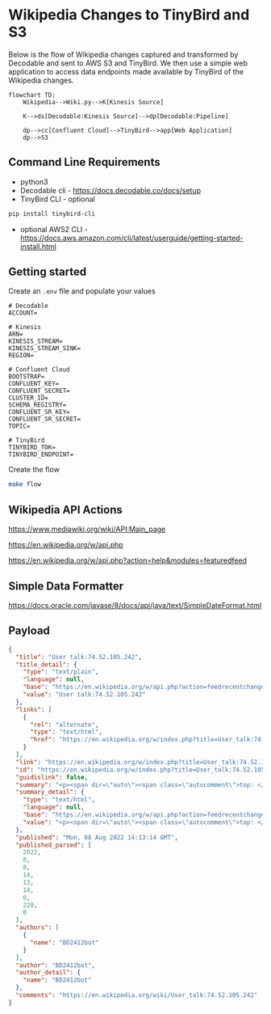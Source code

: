 # Wikipedia Changes to TinyBird and S3

Below is the flow of Wikipedia changes captured and transformed by Decodable and sent to AWS S3 and TinyBird. We then use a simple web application to access data endpoints made available by TinyBird of the Wikipedia changes.

```mermaid
flowchart TD;
    Wikipedia-->Wiki.py-->K[Kinesis Source]

    K-->ds[Decodable:Kinesis Source]-->dp[Decodable:Pipeline]

    dp-->cc[Confluent Cloud]-->TinyBird-->app[Web Application]
    dp-->S3
```

## Command Line Requirements

- python3
- Decodable cli - https://docs.decodable.co/docs/setup
- TinyBird CLI - optional
```bash
pip install tinybird-cli
```
- optional AWS2 CLI -  https://docs.aws.amazon.com/cli/latest/userguide/getting-started-install.html


## Getting started

Create an `.env` file and populate your values

```properties
# Decodable
ACCOUNT=

# Kinesis
ARN=
KINESIS_STREAM=
KINESIS_STREAM_SINK=
REGION=

# Confluent Cloud
BOOTSTRAP=
CONFLUENT_KEY=
CONFLUENT_SECRET=
CLUSTER_ID=
SCHEMA_REGISTRY=
CONFLUENT_SR_KEY=
CONFLUENT_SR_SECRET=
TOPIC=

# TinyBird
TINYBIRD_TOK=
TINYBIRD_ENDPOINT=

```

Create the flow
```bash
make flow
```

## Wikipedia API Actions

https://www.mediawiki.org/wiki/API:Main_page

https://en.wikipedia.org/w/api.php

https://en.wikipedia.org/w/api.php?action=help&modules=featuredfeed

## Simple Data Formatter
https://docs.oracle.com/javase/8/docs/api/java/text/SimpleDateFormat.html


## Payload

```json
{
  "title": "User talk:74.52.105.242",
  "title_detail": {
    "type": "text/plain",
    "language": null,
    "base": "https://en.wikipedia.org/w/api.php?action=feedrecentchanges&format=json",
    "value": "User talk:74.52.105.242"
  },
  "links": [
    {
      "rel": "alternate",
      "type": "text/html",
      "href": "https://en.wikipedia.org/w/index.php?title=User_talk:74.52.105.242&diff=1103147176&oldid=780606035"
    }
  ],
  "link": "https://en.wikipedia.org/w/index.php?title=User_talk:74.52.105.242&diff=1103147176&oldid=780606035",
  "id": "https://en.wikipedia.org/w/index.php?title=User_talk:74.52.105.242&diff=1103147176&oldid=780606035",
  "guidislink": false,
  "summary": "<p><span dir=\"auto\"><span class=\"autocomment\">top: </span>IP talk page template fix., replaced: {{OW}} → {{Blanked IP talk}}</span></p>\n<table style=\"background-color: #fff; color: #202122;\">\n\t\t\t\t<col class=\"diff-marker\" />\n\t\t\t\t<col class=\"diff-content\" />\n\t\t\t\t<col class=\"diff-marker\" />\n\t\t\t\t<col class=\"diff-content\" />\n\t\t\t\t<tr class=\"diff-title\" lang=\"en\">\n\t\t\t\t<td colspan=\"2\" style=\"background-color: #fff; color: #202122; text-align: center;\">← Previous revision</td>\n\t\t\t\t<td colspan=\"2\" style=\"background-color: #fff; color: #202122; text-align: center;\">Revision as of 14:13, 8 August 2022</td>\n\t\t\t\t</tr><tr>\n  <td class=\"diff-lineno\" colspan=\"2\">Line 1:</td>\n  <td class=\"diff-lineno\" colspan=\"2\">Line 1:</td>\n</tr>\n<tr>\n  <td class=\"diff-marker\"></td>\n  <td style=\"color: #202122; font-size: 88%; border-style: solid; border-width: 1px 1px 1px 4px; border-radius: 0.33em; border-color: #ffe49c; vertical-align: top; white-space: pre-wrap;\"><div>{{<del style=\"font-weight: bold; text-decoration: none;\">OW</del>}}</div></td>\n  <td class=\"diff-marker\"></td>\n  <td style=\"color: #202122; font-size: 88%; border-style: solid; border-width: 1px 1px 1px 4px; border-radius: 0.33em; border-color: #a3d3ff; vertical-align: top; white-space: pre-wrap;\"><div>{{<ins style=\"font-weight: bold; text-decoration: none;\">Blanked IP talk</ins>}}</div></td>\n</tr>\n\n<!-- diff cache key enwiki:diff:wikidiff2:1.12:old-780606035:rev-1103147176:1.13.0 -->\n</table>",
  "summary_detail": {
    "type": "text/html",
    "language": null,
    "base": "https://en.wikipedia.org/w/api.php?action=feedrecentchanges&format=json",
    "value": "<p><span dir=\"auto\"><span class=\"autocomment\">top: </span>IP talk page template fix., replaced: {{OW}} → {{Blanked IP talk}}</span></p>\n<table style=\"background-color: #fff; color: #202122;\">\n\t\t\t\t<col class=\"diff-marker\" />\n\t\t\t\t<col class=\"diff-content\" />\n\t\t\t\t<col class=\"diff-marker\" />\n\t\t\t\t<col class=\"diff-content\" />\n\t\t\t\t<tr class=\"diff-title\" lang=\"en\">\n\t\t\t\t<td colspan=\"2\" style=\"background-color: #fff; color: #202122; text-align: center;\">← Previous revision</td>\n\t\t\t\t<td colspan=\"2\" style=\"background-color: #fff; color: #202122; text-align: center;\">Revision as of 14:13, 8 August 2022</td>\n\t\t\t\t</tr><tr>\n  <td class=\"diff-lineno\" colspan=\"2\">Line 1:</td>\n  <td class=\"diff-lineno\" colspan=\"2\">Line 1:</td>\n</tr>\n<tr>\n  <td class=\"diff-marker\"></td>\n  <td style=\"color: #202122; font-size: 88%; border-style: solid; border-width: 1px 1px 1px 4px; border-radius: 0.33em; border-color: #ffe49c; vertical-align: top; white-space: pre-wrap;\"><div>{{<del style=\"font-weight: bold; text-decoration: none;\">OW</del>}}</div></td>\n  <td class=\"diff-marker\"></td>\n  <td style=\"color: #202122; font-size: 88%; border-style: solid; border-width: 1px 1px 1px 4px; border-radius: 0.33em; border-color: #a3d3ff; vertical-align: top; white-space: pre-wrap;\"><div>{{<ins style=\"font-weight: bold; text-decoration: none;\">Blanked IP talk</ins>}}</div></td>\n</tr>\n\n<!-- diff cache key enwiki:diff:wikidiff2:1.12:old-780606035:rev-1103147176:1.13.0 -->\n</table>"
  },
  "published": "Mon, 08 Aug 2022 14:13:14 GMT",
  "published_parsed": [
    2022,
    8,
    8,
    14,
    13,
    14,
    0,
    220,
    0
  ],
  "authors": [
    {
      "name": "BD2412bot"
    }
  ],
  "author": "BD2412bot",
  "author_detail": {
    "name": "BD2412bot"
  },
  "comments": "https://en.wikipedia.org/wiki/User_talk:74.52.105.242"
}
```